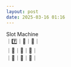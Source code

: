 ```yaml
---
layout: post
date: 2025-03-16 01:16
---
```


Slot Machine<br />
｜7️⃣｜🍇｜🍒｜<br />
｜🤡｜🍒｜🔔｜<br />
｜🍇｜💎｜💎｜<br />


